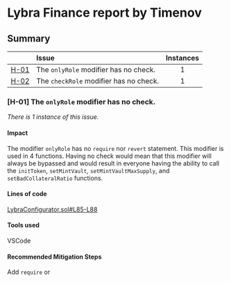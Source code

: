 # Lybra Finance report by Timenov

## Summary

| |Issue|Instances|
|-|:-|:-:|
| [H-01](#h-01) | The `onlyRole` modifier has no check. | 1 |
| [H-02](#h-02) | The `checkRole` modifier has no check. | 1 |

### [H-01]<a name="h-01"></a> The `onlyRole` modifier has no check.

_There is 1 instance of this issue._

#### Impact

The modifier `onlyRole` has no `require` nor `revert` statement. This modifier is used in 4 functions. Having no check would mean that this modifier will always be bypassed and would result in everyone having the ability to call the `initToken`, `setMintVault`, `setMintVaultMaxSupply`, and `setBadCollateralRatio` functions.

#### Lines of code

[LybraConfigurator.sol#L85-L88](https://github.com/code-423n4/2023-06-lybra/blob/7b73ef2fbb542b569e182d9abf79be643ca883ee/contracts/lybra/configuration/LybraConfigurator.sol#L85-L88)

#### Tools used

VSCode

#### Recommended Mitigation Steps

Add `require` or
